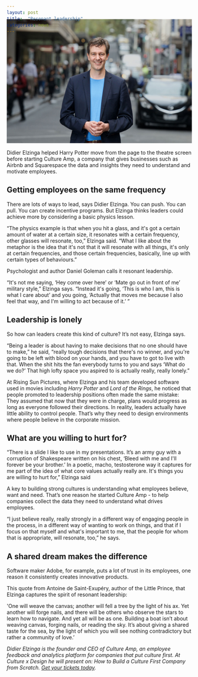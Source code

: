 ```yaml
---
layout: post
title:  "Resonant leadership"
categories: news
---
```


<img style="margin-top: -54px;" class="post__image -responsive" src="/images/didier-elzinga-hero.jpg">

<p class="-lede">
Didier Elzinga helped Harry Potter move from the page to the theatre screen before starting Culture Amp, a company that gives businesses such as Airbnb and Squarespace the data and insights they need to understand and motivate employees.
</p>

## Getting employees on the same frequency

There are lots of ways to lead, says Didier Elzinga. You can push. You can pull. You can create incentive programs. But Elzinga thinks leaders could achieve more by considering a basic physics lesson.

“The physics example is that when you hit a glass, and it's got a certain amount of water at a certain size, it resonates with a certain frequency, other glasses will resonate, too,” Elzinga said. “What I like about the metaphor is the idea that it's not that it will resonate with all things, it's only at certain frequencies, and those certain frequencies, basically, line up with certain types of behaviours.”

Psychologist and author Daniel Goleman calls it resonant leadership.

“It's not me saying, ‘Hey come over here’ or ‘Mate go out in front of me’ military style,” Elzinga says. “Instead it's going, ‘This is who I am, this is what I care about’ and you going, ‘Actually that moves me because I also feel that way, and I'm willing to act because of it.’ ”

## Leadership is lonely

So how can leaders create this kind of culture? It’s not easy, Elzinga says.

“Being a leader is about having to make decisions that no one should have to make,” he said,  “really tough decisions that there's no winner, and you're going to be left with blood on your hands, and you have to got to live with that. When the shit hits the fan everybody turns to you and says ‘What do we do?’ That high lofty space you aspired to is actually really, really lonely.”

At Rising Sun Pictures, where Elzinga and his team developed software used in movies including *Harry Potter* and *Lord of the Rings*, he noticed that people promoted to leadership positions often made the same mistake: They assumed that now that they were in charge, plans would progress as long as everyone followed their directions. In reality, leaders actually have little ability to control people. That’s why they need to design environments where people believe in the corporate mission.

## What are you willing to hurt for?

“There is a slide I like to use in my presentations. It’s an army guy with a corruption of Shakespeare written on his chest, ‘Bleed with me and I'll forever be your brother.’ In a poetic, macho, testosterone way it captures for me part of the idea of what core values actually really are. It's things you are willing to hurt for,” Elzinga said

A key to building strong cultures is understanding what employees believe, want and need. That’s one reason he started Culture Amp - to help companies collect the data they need to understand what drives employees.

“I just believe really, really strongly in a different way of engaging people in the process, in a different way of wanting to work on things, and that if I focus on that myself and what's important to me, that the people for whom that is appropriate, will resonate, too,” he says.

## A shared dream makes the difference

Software maker Adobe, for example, puts a lot of trust in its employees, one reason it consistently creates innovative products.

This quote from Antoine de Saint-Exupéry, author of the Little Prince, that Elzinga captures the spirit of resonant leadership:

'One will weave the canvas; another will fell a tree by the light of his ax. Yet another will forge nails, and there will be others who observe the stars to learn how to navigate. And yet all will be as one. Building a boat isn’t about weaving canvas, forging nails, or reading the sky. It’s about giving a shared taste for the sea, by the light of which you will see nothing contradictory but rather a community of love.’

<div class="post__divider"></div>

_Didier Elzinga is the founder and CEO of Culture Amp, an employee feedback and analytics platform for companies that put culture first. At Culture x Design he will present on: How to Build a Culture First Company from Scratch. <a href="https://www.eventbrite.com/e/culture-x-design-melbourne-2016-tickets-25704072573#tickets" target="_blank">Get your tickets today</a>._
